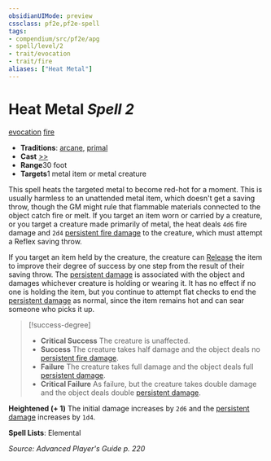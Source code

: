 ```yaml
---
obsidianUIMode: preview
cssclass: pf2e,pf2e-spell
tags:
- compendium/src/pf2e/apg
- spell/level/2
- trait/evocation
- trait/fire
aliases: ["Heat Metal"]
---
```

# Heat Metal *Spell 2*   
[evocation](../../Rules/traits/evocation.md)  [fire](../../Rules/traits/fire.md)  

- **Traditions**: [arcane](../../Rules/traits/arcane.md), [primal](../../Rules/traits/primal.md)
- **Cast** [>>](../../Rules/core-rulebook/chapter-9-playing-the-game.md#Actions "Two-Action") 
- **Range**30 foot
- **Targets**1 metal item or metal creature

This spell heats the targeted metal to become red-hot for a moment. This is usually harmless to an unattended metal item, which doesn't get a saving throw, though the GM might rule that flammable materials connected to the object catch fire or melt. If you target an item worn or carried by a creature, or you target a creature made primarily of metal, the heat deals `4d6` fire damage and `2d4` [persistent fire damage](../../Rules/conditions.md#Persistent%20Damage) to the creature, which must attempt a Reflex saving throw.

If you target an item held by the creature, the creature can [Release](../../Rules/actions/release.md) the item to improve their degree of success by one step from the result of their saving throw. The [persistent damage](../../Rules/conditions.md#Persistent%20Damage) is associated with the object and damages whichever creature is holding or wearing it. It has no effect if no one is holding the item, but you continue to attempt flat checks to end the [persistent damage](../../Rules/conditions.md#Persistent%20Damage) as normal, since the item remains hot and can sear someone who picks it up.

> [!success-degree] 
> - **Critical Success** The creature is unaffected.
> - **Success** The creature takes half damage and the object deals no [persistent fire damage](../../Rules/conditions.md#Persistent%20Damage).
> - **Failure** The creature takes full damage and the object deals full [persistent damage](../../Rules/conditions.md#Persistent%20Damage).
> - **Critical Failure** As failure, but the creature takes double damage and the object deals double [persistent damage](../../Rules/conditions.md#Persistent%20Damage).

**Heightened (+ 1)** The initial damage increases by `2d6` and the [persistent damage](../../Rules/conditions.md#Persistent%20Damage) increases by `1d4`.

**Spell Lists**: Elemental

*Source: Advanced Player's Guide p. 220*